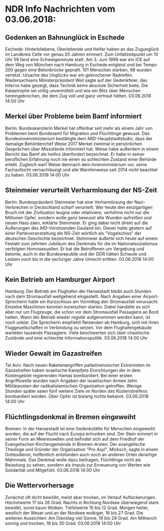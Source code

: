 # NDR Info Nachrichten vom 03.06.2018:


## Gedenken an Bahnunglück in Eschede
Eschede:		Hinterbliebene, Überlebende und Helfer haben an das Zugunglück im Landkreis Celle vor genau 20 Jahren erinnert. Zum Unfallzeitpunkt um 10 Uhr 59 fand eine Schweigeminute statt. Am 3. Juni 1998 war ein ICE auf dem Weg von München nach Hamburg in Eschede entgleist und bei Tempo 200 gegen eine Betonbrücke geprallt. 101 Menschen starben, 88 wurden verletzt. Ursache des Unglücks war ein gebrochener Radreifen. Niedersachsens Ministerpräsident Weil sagte auf der Gedenkfeier, das Inferno habe gezeigt, dass Technik keine absolute Sicherheit biete. Die Katastrophe sei völlig unvermittelt und wie ein Blitz über Menschen hereingebrochen, die dem Zug voll und ganz vertraut hätten. 03.06.2018 14:00 Uhr 

## Merkel über Probleme beim Bamf informiert
Berlin: Bundeskanzlerin Merkel hat offenbar seit mehr als einem Jahr von Problemen beim Bundesamt für Migration und Flüchtlinge gewusst. Das Bundesinnenministerium bestätigte dem ARD-Hauptstadtstudio, dass der damalige Behördenchef Weise 2017 Merkel zweimal in persönlichen Gesprächen über Missstände informiert hat. Weise habe außerdem in einem Bericht das Bamf als heillos überfordert bezeichnet. Er habe in seiner beruflichen Erfahrung noch nie einen so schlechten Zustand einer Behörde erlebt. Zugleich warf Weise demnach dem Innenministerium vor, seine Fachaufsicht vernachlässigt und alle Warnhinweise seit 2014 nicht beachtet zu haben. 03.06.2018 14:00 Uhr 

## Steinmeier verurteilt Verharmlosung der NS-Zeit
Berlin: 	Bundespräsident Steinmeier hat eine Verharmlosung der Nazi-Verbrechen in Deutschland scharf verurteilt. Wer heute den einzigartigen Bruch mit der Zivilisation leugne oder relativiere, verhöhne nicht nur die Millionen Opfer, sondern wolle ganz bewusst alte Wunden aufreißen und neuen Hass säen, erklärte Steinmeier. Er ging dabei nicht direkt auf die Äußerungen des AfD-Vorsitzenden Gauland ein. Dieser hatte gestern auf einer Parteiveranstaltung die NS-Zeit wörtlich als "Vogelschiss" der deutschen Geschichte bezeichnet. Steinmeier äußerte sich heute auf einem Festakt zum zehnten Jubiläum des Denkmals für die im Nationalsozialismus verfolgten Homosexuellen. Er bat die Betroffenen um Vergebung und betonte, auch in der Bundesrepublik und der DDR hätten Schwule und Lesben noch bis in die sechziger Jahre Unrecht erlitten. 03.06.2018 14:00 Uhr 

## Kein Betrieb am Hamburger Airport
Hamburg:	Der Betrieb am Flughafen der Hansestadt bleibt auch Stunden nach dem Stromausfall weitgehend eingestellt. Nach Angaben einer Airport-Sprecherin hatte ein Kurzschluss am Vormittag den Stromausfall verursacht. Einzelne Maschinen konnten inzwischen starten. Dabei handelte es sich aber nur um Flugzeuge, die schon vor dem Stromausfall Passagiere an Bord hatten. Wann der Betrieb wieder regulär aufgenommen werden kann, ist noch unklar. Die Sprecherin empfiehlt Reisenden ab Hamburg, sich mit ihren Fluggesellschaften in Verbindung zu setzen. Vor dem Flughafengebäude warteten tausende Passagiere. Viele beschwerten sich über chaotische Zustände und eine schlechte Informationspolitik. 03.06.2018 14:00 Uhr 

## Wieder Gewalt im Gazastreifen
Tel Aviv: Nach neuen Raketenangriffen palästinensischer Extremisten im Gazastreifen haben israelische Kampfjets Einrichtungen der in dem Küstengebiet regierenden Hamas bombardiert. Bei einer ersten Angriffswelle wurden nach Angaben der israelischen Armee zehn Militärposten der radikalislamischen Organisation getroffen. Wenige Stunden später seien fünf weitere Ziele im Norden des Küstenstreifens bombardiert worden. Über Opfer ist bislang nichts bekannt. 03.06.2018 14:00 Uhr 

## Flüchtlingsdenkmal in Bremen eingeweiht
Bremen: In der Hansestadt ist eine Gedenkstätte für Menschen eingeweiht worden, die auf der Flucht nach Europa ertrunken sind. Der Stein erinnert in seiner Form an Meereswellen und befindet sich auf dem Friedhof der Evangelischen Kirchengemeinde in Bremen-Arsten. Der evangelische Theologe und Gründer der Organisation "Pro Asyl", Micksch, sagte in einem Gottesdienst, hoffentlich entstünden auch noch an anderen Orten derartige Mahnmale. Das Denkmal wolle dazu beitragen, Flüchtlinge nicht als Belastung zu sehen, sondern als Impuls zur Erneuerung von Werten wie Solidarität und Mitgefühl. 03.06.2018 14:00 Uhr 

## Die Wettervorhersage
Zunächst oft dicht bewölkt, meist aber trocken, im Verlauf Auflockerungen. Höchstwerte 17 bis 26 Grad. Nachts in Richtung Nordsee überwiegend stark bewölkt, sonst kaum Wolken. Tiefstwerte 15 bis 12 Grad. Morgen heiter, westlich der Weser und an der Nordsee wolkiger, 16 bis 27 Grad. Die weiteren Aussichten: Am Dienstag viel Sonne, 16 bis 28 Grad. Am Mittwoch sonnig und trocken, 18 bis 30 Grad. 03.06.2018 14:00 Uhr 

